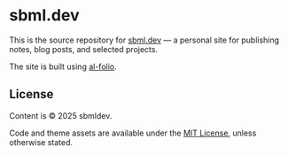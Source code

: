 # sbml.dev
This is the source repository for [sbml.dev](https://sbml.dev) — a personal site for publishing notes, blog posts, and selected projects.

The site is built using [al-folio](https://github.com/alshedivat/al-folio).

## License
Content is © 2025 sbmldev.

Code and theme assets are available under the [MIT License](LICENSE), unless otherwise stated.
